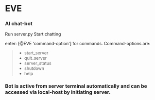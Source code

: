 # EVE
### AI chat-bot
Run server.py
  Start chatting

enter: [@EVE 'command-option'] for commands. 
Command-options are:
  >- start_server
  >- quit_server
  >- server_status
  >- shutdown
  >- help
  
### Bot is active from server terminal automatically and can be accessed via local-host by initiating server.
